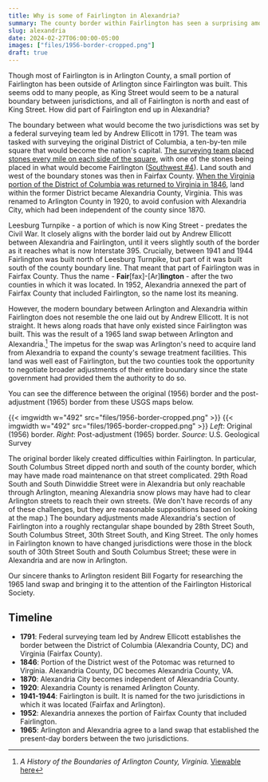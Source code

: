 ```yaml
---
title: Why is some of Fairlington in Alexandria?
summary: The county border within Fairlington has seen a surprising amount of change over the years.
slug: alexandria
date: 2024-02-27T06:00:00-05:00
images: ["files/1956-border-cropped.png"]
draft: true
---
```


Though most of Fairlington is in Arlington County, a small portion of Fairlington has been outside of Arlington since Fairlington was built. This seems odd to many people, as King Street would seem to be a natural boundary between jurisdictions, and all of Fairlington is north and east of King Street. How did part of Fairlington end up in Alexandria?

The boundary between what would become the two jurisdictions was set by a federal surveying team led by Andrew Ellicott in 1791. The team was tasked with surveying the original District of Columbia, a ten-by-ten mile square that would become the nation's capital. [The surveying team placed stones every mile on each side of the square](https://en.wikipedia.org/wiki/Boundary_markers_of_the_original_District_of_Columbia), with one of the stones being placed in what would become Fairlington ([Southwest #4](/stone)). Land south and west of the boundary stones was then in Fairfax County. [When the Virginia portion of the District of Columbia was returned to Virginia in 1846](https://en.wikipedia.org/wiki/District_of_Columbia_retrocession#Virginia_retrocession), land within the former District became Alexandria County, Virginia. This was renamed to Arlington County in 1920, to avoid confusion with Alexandria City, which had been independent of the county since 1870.

Leesburg Turnpike - a portion of which is now King Street - predates the Civil War. It closely aligns with the border laid out by Andrew Ellicott between Alexandria and Fairlington, until it veers slightly south of the border as it reaches what is now Interstate 395. Crucially, between 1941 and 1944 Fairlington was built north of Leesburg Turnpike, but part of it was built south of the county boundary line. That meant that part of Fairlington was in Fairfax County. Thus the name - **Fair**[fax]-[Ar]**lington** - after the two counties in which it was located. In 1952, Alexandria annexed the part of Fairfax County that included Fairlington, so the name lost its meaning.

However, the modern boundary between Arlington and Alexandria within Fairlington does not resemble the one laid out by Andrew Ellicott. It is not straight. It hews along roads that have only existed since Fairlington was built. This was the result of a 1965 land swap between Arlington and Alexandria.[^1] The impetus for the swap was Arlington's need to acquire land from Alexandria to expand the county's sewage treatment facilities. This land was well east of Fairlington, but the two counties took the opportunity to negotiate broader adjustments of their entire boundary since the state government had provided them the authority to do so.

You can see the difference between the original (1956) border and the post-adjustment (1965) border from these USGS maps below.

{{< imgwidth w="492" src="files/1956-border-cropped.png" >}}
{{< imgwidth w="492" src="files/1965-border-cropped.png" >}}
*Left*: Original (1956) border. *Right*: Post-adjustment (1965) border. *Source*: U.S. Geological Survey

The original border likely created difficulties within Fairlington. In particular, South Columbus Street dipped north and south of the county border, which may have made road maintenance on that street complicated. 29th Road South and South Dinwiddie Street were in Alexandria but only reachable through Arlington, meaning Alexandria snow plows may have had to clear Arlington streets to reach their own streets. (We don't have records of any of these challenges, but they are reasonable suppositions based on looking at the map.) The boundary adjustments made Alexandria's section of Fairlington into a roughly rectangular shape bounded by 28th Street South, South Columbus Street, 30th Street South, and King Street. The only homes in Fairlington known to have changed jurisdictions were those in the block south of 30th Street South and South Columbus Street; these were in Alexandria and are now in Arlington.

Our sincere thanks to Arlington resident Bill Fogarty for researching the 1965 land swap and bringing it to the attention of the Fairlington Historical Society.

## Timeline
- **1791**: Federal surveying team led by Andrew Ellicott establishes the border between the District of Columbia (Alexandria County, DC) and Virginia (Fairfax County).
- **1846**: Portion of the District west of the Potomac was returned to Virginia. Alexandria County, DC becomes Alexandria County, VA.
- **1870**: Alexandria City becomes independent of Alexandria County.
- **1920**: Alexandria County is renamed Arlington County.
- **1941-1944**: Fairlington is built. It is named for the two jurisdictions in which it was located (Fairfax and Arlington).
- **1952**: Alexandria annexes the portion of Fairfax County that included Fairlington.
- **1965**: Arlington and Alexandria agree to a land swap that established the present-day borders between the two jurisdictions.

[^1]: *A History of the Boundaries of Arlington County, Virginia.* [Viewable here](https://www.gutenberg.org/cache/epub/36902/pg36902-images.html)